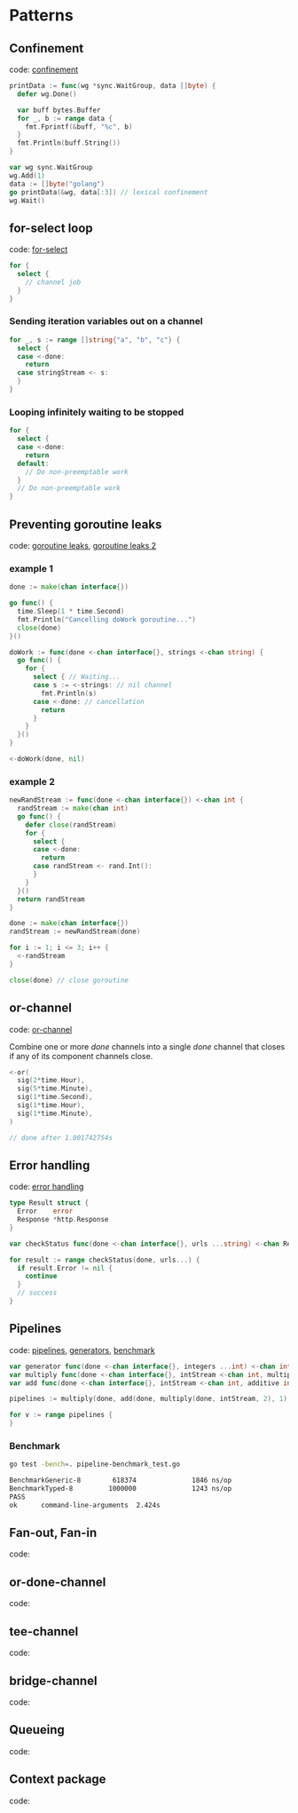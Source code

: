 # Patterns

## Confinement

code: [confinement](../examples/patterns/confinement.go)

```go
printData := func(wg *sync.WaitGroup, data []byte) {
  defer wg.Done()

  var buff bytes.Buffer
  for _, b := range data {
    fmt.Fprintf(&buff, "%c", b)
  }
  fmt.Println(buff.String())
}

var wg sync.WaitGroup
wg.Add(1)
data := []byte("golang")
go printData(&wg, data[:3]) // lexical confinement
wg.Wait()
```

## for-select loop

code: [for-select](../examples/patterns/for-select.go)

```go
for {
  select {
    // channel job
  }
}
```

### Sending iteration variables out on a channel

```go
for _, s := range []string{"a", "b", "c"} {
  select {
  case <-done:
    return
  case stringStream <- s:
  }
}
```

### Looping infinitely waiting to be stopped

```go
for {
  select {
  case <-done:
    return
  default:
    // Do non-preemptable work
  }
  // Do non-preemptable work
}
```

## Preventing goroutine leaks

code: [goroutine leaks](../examples/patterns/goroutine-leaks.go), [goroutine leaks 2](../examples/patterns/goroutine-leaks2.go)

### example 1

```go
done := make(chan interface{})

go func() {
  time.Sleep(1 * time.Second)
  fmt.Println("Cancelling doWork goroutine...")
  close(done)
}()

doWork := func(done <-chan interface{}, strings <-chan string) {
  go func() {
    for {
      select { // Waiting...
      case s := <-strings: // nil channel
        fmt.Println(s)
      case <-done: // cancellation
        return
      }
    }
  }()
}

<-doWork(done, nil)
```

### example 2

```go
newRandStream := func(done <-chan interface{}) <-chan int {
  randStream := make(chan int)
  go func() {
    defer close(randStream)
    for {
      select {
      case <-done:
        return
      case randStream <- rand.Int():
      }
    }
  }()
  return randStream
}

done := make(chan interface{})
randStream := newRandStream(done)

for i := 1; i <= 3; i++ {
  <-randStream
}

close(done) // close goroutine
```

## or-channel

code: [or-channel](../examples/patterns/or-channel.go)

Combine one or more _done_ channels into a single _done_ channel that closes if any of its component channels close.

```go
<-or(
  sig(2*time.Hour),
  sig(5*time.Minute),
  sig(1*time.Second),
  sig(1*time.Hour),
  sig(1*time.Minute),
)

// done after 1.001742754s
```

## Error handling

code: [error handling](../examples/patterns/error-handling.go)

```go
type Result struct {
  Error    error
  Response *http.Response
}

var checkStatus func(done <-chan interface{}, urls ...string) <-chan Result

for result := range checkStatus(done, urls...) {
  if result.Error != nil {
    continue
  }
  // success
}
```

## Pipelines

code: [pipelines](../examples/patterns/pipelines.go), [generators](../examples/patterns/pipelines-generators.go), [benchmark](../examples/patterns/pipeline-benchmark_test.go)

```go
var generator func(done <-chan interface{}, integers ...int) <-chan int
var multiply func(done <-chan interface{}, intStream <-chan int, multiplier int) <-chan int
var add func(done <-chan interface{}, intStream <-chan int, additive int) <-chan int

pipelines := multiply(done, add(done, multiply(done, intStream, 2), 1), 2)

for v := range pipelines {
}
```

### Benchmark

```bash
go test -bench=. pipeline-benchmark_test.go
```

```bash
BenchmarkGeneric-8        618374              1846 ns/op
BenchmarkTyped-8         1000000              1243 ns/op
PASS
ok      command-line-arguments  2.424s
```

## Fan-out, Fan-in

code: [](../examples/patterns/.go)

## or-done-channel

code: [](../examples/patterns/.go)

## tee-channel

code: [](../examples/patterns/.go)

## bridge-channel

code: [](../examples/patterns/.go)

## Queueing

code: [](../examples/patterns/.go)

## Context package

code: [](../examples/patterns/.go)
